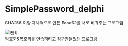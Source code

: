 # SimplePassword_delphi
SHA256 이랑 자체적으로 만든 Base62를 서로 바꿔주는 프로그램<br>

![캡처](https://user-images.githubusercontent.com/33897259/147173442-9fd5e47b-2406-4e29-894a-aa1631994761.PNG)<br>
암호화&복호화를 연습하려고 잠깐만들었던 프로그램 
